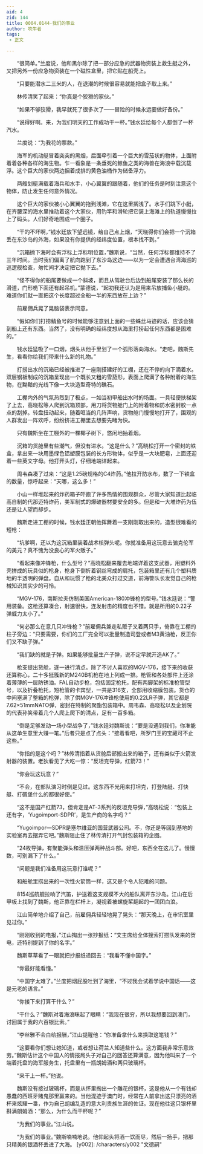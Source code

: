```yaml
---
aid: 4
zid: 144
title: 0004.0144-我们的事业
author: 吹牛者
tags: 
 - 正文

---
```




　　“很简单。”兰度说，他和黑尔除了把一部分应急的武器物资装上救生艇之外，又把另外一份应急物资装在一个磁性盒里，把它贴在船壳上。

　　“只要能潜水二三米的人，在退潮的时候很容易就能把盒子取上来。”

　　林传清笑了起来：“你真是个狡猾的家伙。”

　　“如果不够狡猾，我早就死了很多次了——冒险的时候永远要做好备份。”

　　“说得好啊。来，为我们明天的工作成功干一杯。”钱水廷给每个人都倒了一杯汽水。

　　兰度说：“为我花的票款。”

　　海军的机动艇冒着突突的黑烟，后面牵引着一个巨大的雪茄状的物体，上面附着着各种各样的海生物。乍一看象是一条垂死的鲸鱼之类的海兽在海浪中载沉载浮。这个巨大的家伙两边捆着成排的黄色油桶作为储备浮力。

　　两艘划艇满载着海兵和水手，小心翼翼的跟随着，他们的任务是时刻注意这个物体，防止发生任何意外情况。

　　这个巨大的家伙被小心翼翼的拖到浅滩，它在这里搁浅了。水手们跳下小艇，在齐腰深的海水里推动着这个大家伙，用钓竿和滑轮把它装上海滩上的轨道慢慢拉上了码头。人们好奇地围成一个圈子。

　　“干的不坏啊，”钱水廷放下望远镜，给自己点上烟，“天晓得你们会把一个沉箱丢在东沙岛的外海，如果没有你提供的经纬度位置，根本找不到。”

　　“沉箱抛下海时会有浮标上浮标明位置，”魏斯说，“当然，任何浮标都维持不了三年时间。当时我们偏离了航向跑到了东沙岛这边——以为一定会遭遇台湾海巡的巡逻舰检查，匆忙间才决定把它抛下去。”

　　“怪不得你的船尾要做成一个斜坡，而且从驾驶台后边到船尾安装了那么长的滑道，门形桅下面还有起吊机。”蒙德说，“起初我还认为是用来吊放捕鱼小艇的。难道你们就一直把这个长度超过全船一半的东西放在上边？”

　　前雇佣兵晃了晃脑袋表示同意。

　　“假如你们打捞鲭鱼号的时候能够注意到上面的一些蛛丝马迹的话，应该会猜到船上还有东西。当然了，没有明确的经纬度想从海里打捞起任何东西都是困难的。”

　　钱水廷猛吸了一口烟，烟头从他手里划了一个弧形落向海水。“走吧，魏斯先生，看看你给我们带来什么新的礼物。”

　　打捞出水的沉箱已经被推进了一座刚搭建好的工棚，还在不停的向下滴着水。双层钢板制成的沉箱呈现出一个既长又粗的雪茄形，表面上爬满了各种附着的海生物，在黝黯的光线下像一大块造型奇特的礁石。

　　工棚内外的气氛热烈到了极点，一如当初甲船出水时的场面。一具轻便扶梯架了上去，高晓松等人爬到沉箱顶部，用刀将货物舱门上的附着物和防水密封胶一点点的刮掉。转盘扭动起来，随着哐当的几阵声响，货物舱门慢慢地打开了，围观的人群发出一阵欢呼，纷纷挤进工棚里去想要先睹为快。

　　只有魏斯坐在工棚外的一棵椰子树下，悠闲地抽着烟。

　　沉箱的货舱里有些潮气，但没有进水。“这是什么？”高晓松打开一个密封的铁盒，拿出来一块用墨绿色铝塑膜包装的长方形物体，似乎是一大块肥皂，上面还迎着一些英文字母。他打开头灯，仔细地端详起来。

　　周韦森凑了过来：“这是1.25磅规格的C4炸药。”他拉开防水布，数了一下铁盒的数量，惊呼起来：“天哪，这么多！”

　　小山一样堆起来的炸药箱子吓跑了许多热情的围观群众，尽管大家知道比起临高自制的代那迈特炸药，美军制式的爆破器材要安全的多。但是和一大堆炸药为伍还是让人望而却步。

　　魏斯走进工棚的时候，钱水廷正朝他挥舞着一支刚刚取出来的，造型很难看的短枪：

　　“坑爹啊，还以为这沉箱里装着战术核弹头呢。你就准备用这玩意去骗克伦军的美元？真不愧为没良心的军火贩子。”

　　“看起来像冲锋枪，什么型号？”高晓松翻来覆去地端详着这支武器，用塑料外壳拼成的玩具似的枪身，枪身下倒折着钢丝弯成的肩托，包装箱里还有几个塑料质地的半透明的弹盘。自从和玩惯了枪的北美众打过交道，前海警队长发觉自己的枪械知识其实少的可怜。

　　“MGV-176，南斯拉夫仿制美国American-180冲锋枪的型号。”钱水廷说：“警用装备。这枪还算凑合，射速很快，连发射击的精度也不错。就是所用的0.22子弹威力太小了。”

　　“何必那么在意几只冲锋枪？”前雇佣兵兼走私贩子叉着两只手，倚靠在工棚的柱子旁边：“只要需要，你们的工厂完全可以批量制造司登或者M3黄油枪，反正你们又不缺子弹。”

　　“我们缺的就是子弹。如果能够批量生产子弹，说不定早就开造AK了。”

　　枪支提出货舱，逐一进行清点。除了不讨人喜欢的MGV-176，接下来的收获还算称心，二十多挺簇新的M240B机枪在地上列成一排。枪管和各处部件上还涂着薄薄的一层防锈油。FAL自动步枪，包括固定枪托，配有两脚架的标准枪管型号，以及折叠枪托，短枪管的卡宾型，一共是316支，全部用收缩膜包装。货仓的中间塞满了整箱的枪弹，除了供MGV-176冲锋枪使用的0.22LR子弹，其它都是7.62×51mmNATO弹，密封在特制的聚酯包装箱中。周韦森、高晓松以及企划院的代表孙笑带着几个人爬上爬下的清点，足有一百多箱。

　　“倒是足够发动一场小型战争了，”钱水廷对魏斯说：“要是没遇到我们，你准能从这单生意里大赚一笔。”后者只是点了点头：“接着看吧，所罗门王的宝藏可不止这些。”

　　“你指的是这个吗？”林传清指着从货舱后部搬出来的箱子，还有类似于火箭发射器的装置。老狄看见了大吃一惊：“反坦克导弹，红箭73！”

　　“你会玩这玩意？”

　　“不会，在部队演习时倒是见过。这东西不光用来打坦克，打登陆艇、打快艇、打碉堡什么的都很好使。”

　　“这不是国产红箭73，但肯定是AT-3系列的反坦克导弹，”高晓松说：“包装上还有字，‘Yugoimport-SDPR’，是生产商的名字吗？”

　　“Yugoimpor—SDPR是塞尔维亚的国营武器公司。不，你还是等回到基地的实验室再去摆弄它吧。”魏斯阻止住了林传清打开气封包装箱的企图。

　　“24枚导弹，有聚能弹头和温压弹两种战斗部。好吧，东西全在这儿了。慢慢数，可别漏下了什么。”

　　“问题是我们准备用这玩意打谁呢？”

　　和船舱里捞出来的一次性火箭筒一样，这又是个令人犯难的问题。

　　8154巡航舰拉响了汽笛，护送着这支规模不大的船队离开东沙岛。江山在后甲板上找到了魏斯，他正靠在栏杆上，凝视着被螺旋桨翻起的一团团白浪。

　　江山简单地介绍了自己，前雇佣兵轻轻地晃了晃头：“那天晚上，在审讯室里见过你。”

　　“刚刚收到的电报，”江山掏出一张抄报纸：“文主席给全体搜索打捞队发来的贺电，还特别提到了你的名字。”

　　魏斯草草看了一眼就把抄报纸递回去：“我看不懂中国字。”

　　“你最好能看懂。”

　　“中国字太难了。”兰度把烟屁股吐到了海里，“不过我会试着学说中国话——这是元老的语言。”

　　“你接下来打算干什么？”

　　“干什么？”魏斯对着海浪眯起了眼睛：“我现在很穷，所以我想要回到澳门，讨回属于我的六百银比索。”

　　“李丝雅不会白给报酬，”江山提醒他：“你准备拿什么来换取这笔钱？”

　　“这要看你们想让她知道，或者想让荷兰人知道些什么。这方面我非常乐意效劳。”魏斯估计这个中国人的情报局头子对自己的回答还算满意，因为他叫来了一个端着托盘的海军服务生，托盘里有一瓶朗姆酒和两只玻璃杯。

　　“来干上一杯。”他说。

　　魏斯没有接过玻璃杯，而是从怀里掏出一个雕花的银杯，这是他从一个有钱却愚蠢的西班牙赌鬼那里赢来的。当他混迹于澳门时，经常在人前拿出这只漂亮的酒杯来炫耀一番，作为自己胡编乱造的意大利贵族生涯的佐证。现在他往这只银杯里斟满朗姆酒：“那么，为什么而干杯呢？”

　　“为我们的事业。”江山说。

　　“为我们的事业。”魏斯喃喃地说。他仰起头将酒一饮而尽，然后一扬手，把那只精美的银酒杯丢进了大海。
[y002]: /characters/y002 "文德嗣"


